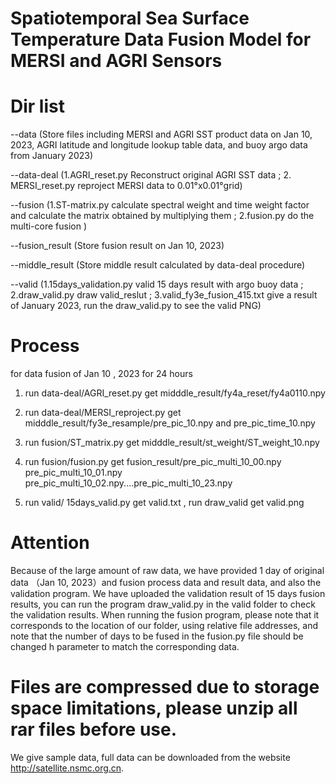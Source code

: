 # Spatiotemporal Sea Surface Temperature Data Fusion Model for MERSI and AGRI Sensors

# Dir list

--data (Store files including MERSI and AGRI SST product data on Jan 10, 2023, AGRI latitude and longitude lookup table data, and buoy argo data from January 2023)

--data-deal (1.AGRI_reset.py Reconstruct original AGRI SST data ; 2. MERSI_reset.py reproject MERSI data to 0.01°x0.01°grid)

--fusion (1.ST-matrix.py calculate spectral weight and time weight factor and calculate the matrix obtained by multiplying them ; 2.fusion.py do the multi-core fusion  )

--fusion_result (Store fusion result on Jan 10, 2023)

--middle_result (Store middle result calculated by data-deal procedure)

--valid (1.15days_validation.py valid 15 days result with argo buoy data ; 2.draw_valid.py  draw valid_reslut ; 3.valid_fy3e_fusion_415.txt give a result of January 2023, run the draw_valid.py to see the valid PNG)

# Process

for data fusion of Jan 10 , 2023 for 24 hours

1. run data-deal/AGRI_reset.py get midddle_result/fy4a_reset/fy4a0110.npy
   
2. run data-deal/MERSI_reproject.py get midddle_result/fy3e_resample/pre_pic_10.npy and pre_pic_time_10.npy
   
3. run fusion/ST_matrix.py get midddle_result/st_weight/ST_weight_10.npy
   
4. run fusion/fusion.py get fusion_result/pre_pic_multi_10_00.npy pre_pic_multi_10_01.npy pre_pic_multi_10_02.npy....pre_pic_multi_10_23.npy

5. run valid/ 15days_valid.py get valid.txt , run draw_valid get valid.png

# Attention
Because of the large amount of raw data, we have provided 1 day of original data （Jan 10, 2023）and fusion process data and result data, and also the validation program. 
We have uploaded the validation result of 15 days fusion results, you can run the program draw_valid.py in the valid folder to check the validation results.
When running the fusion program, please note that it corresponds to the location of our folder, using relative file addresses, and note that the number of days to be fused in the fusion.py file should be changed h parameter to match the corresponding data.

# Files are compressed due to storage space limitations, please unzip all rar files before use.

We give sample data, full data can be downloaded from the website http://satellite.nsmc.org.cn.
